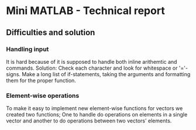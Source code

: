 # Mini MATLAB - Technical report

## Difficulties and solution

### Handling input

It is hard because of it is supposed to handle both inline arithemtic and commands.
Solution: Check each character and look for whitespace or '='-signs. Make a long list of if-statements, taking the arguments and formatting them for the proper function.

### Element-wise operations

To make it easy to implement new element-wise functions for vectors we created two functions; One to handle do operations on elements in a single vector and another to do operations between two vectors' elements.